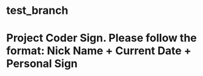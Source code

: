 # test_branch
# Project Coder Sign. Please follow the format: Nick Name + Current Date + Personal Sign